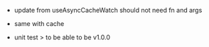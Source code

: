 - update from useAsyncCacheWatch should not need fn and args
- same with cache

- unit test > to be able to be v1.0.0